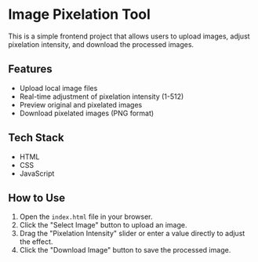 # Image Pixelation Tool

This is a simple frontend project that allows users to upload images, adjust pixelation intensity, and download the processed images.

## Features

*   Upload local image files
*   Real-time adjustment of pixelation intensity (1-512)
*   Preview original and pixelated images
*   Download pixelated images (PNG format)

## Tech Stack

*   HTML
*   CSS
*   JavaScript

## How to Use

1.  Open the `index.html` file in your browser.
2.  Click the "Select Image" button to upload an image.
3.  Drag the "Pixelation Intensity" slider or enter a value directly to adjust the effect.
4.  Click the "Download Image" button to save the processed image.
